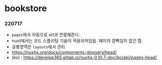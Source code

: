 # bookstore

### 220717
- `pages`에서 자동으로 url과 연결해준다.
- nuxt에서는 코드 스플리팅 기술이 적용되어있음. 페이지 깜빡임이 없긴 함.
- 공통영역은 `layouts`에서 관리
- https://nuxtjs.org/docs/components-glossary/head/
- (ko) : https://develop365.gitlab.io/nuxtjs-0.10.7-doc/ko/api/pages-head/